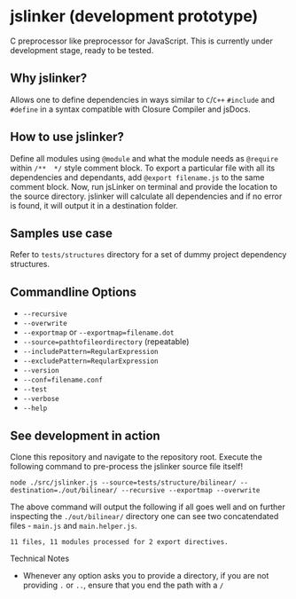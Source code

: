 jslinker (development prototype)
================================

C preprocessor like preprocessor for JavaScript. This is currently under development stage, ready to be tested.

Why jslinker?
-------------
Allows one to define dependencies in ways similar to `C`/`C++` `#include` and `#define` in a syntax compatible with
Closure Compiler and jsDocs.

How to use jslinker?
--------------------

Define all modules using `@module` and what the module needs as `@require` within `/**  */` style comment block. To
export a particular file with all its dependencies and dependants, add `@export filename.js` to the same comment block.
Now, run jsLinker on terminal and provide the location to the source directory. jslinker will calculate all dependencies
and if no error is found, it will output it in a destination folder.

Samples use case
----------------
Refer to `tests/structures` directory for a set of dummy project dependency structures.


Commandline Options
-------------------
- `--recursive`
- `--overwrite`
- `--exportmap` or `--exportmap=filename.dot`
- `--source=pathtofileordirectory` (repeatable)
- `--includePattern=RegularExpression`
- `--excludePattern=ReqularExpression`
- `--version`
- `--conf=filename.conf`
- `--test`
- `--verbose`
- `--help`


See development in action
-------------------------
Clone this repository and navigate to the repository root. Execute the following command to pre-process the jslinker
source file itself!

```
node ./src/jslinker.js --source=tests/structure/bilinear/ --destination=./out/bilinear/ --recursive --exportmap --overwrite
```

The above command will output the following if all goes well and on further inspecting the `./out/bilinear/` directory
one can see two concatendated files - `main.js` and `main.helper.js`.

```
11 files, 11 modules processed for 2 export directives.
```

Technical Notes
- Whenever any option asks you to provide a directory, if you are not providing `.` or `..`, ensure that you end the
  path with a `/`
